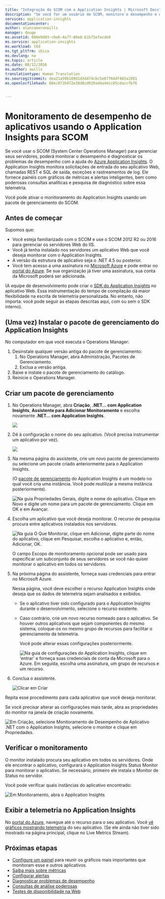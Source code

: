 ```yaml
---
title: "Integração do SCOM com o Application Insights | Microsoft Docs"
description: "Se você for um usuário do SCOM, monitore o desempenho e diagnostique problemas com o Application Insights. Painéis abrangentes, alertas inteligentes, poderosas ferramentas de diagnóstico e de consultas de análise."
services: application-insights
documentationcenter: 
author: alancameronwills
manager: douge
ms.assetid: 606e9d03-c0e6-4a77-80e8-61b75efacde0
ms.service: application-insights
ms.workload: tbd
ms.tgt_pltfrm: ibiza
ms.devlang: na
ms.topic: article
ms.date: 08/12/2016
ms.author: awills
translationtype: Human Translation
ms.sourcegitcommit: dea21a59b189d1d3d474cbc5e67f64df485a1981
ms.openlocfilehash: 68ec072b972e38d8cd020adda4dcc85cdaccfb76


---
```

# <a name="application-performance-monitoring-using-application-insights-for-scom"></a>Monitoramento de desempenho de aplicativos usando o Application Insights para SCOM
Se você usar o SCOM (System Center Operations Manager) para gerenciar seus servidores, poderá monitorar o desempenho e diagnosticar os problemas de desempenho com a ajuda do [Azure Application Insights](app-insights-asp-net.md). O Application Insights monitora solicitações de entrada do seu aplicativo Web, chamadas REST e SQL de saída, exceções e rastreamentos de log. Ele fornece painéis com gráficos de métricas e alertas inteligentes, bem como poderosas consultas analíticas e pesquisa de diagnóstico sobre essa telemetria. 

Você pode ativar o monitoramento do Application Insights usando um pacote de gerenciamento do SCOM.

## <a name="before-you-start"></a>Antes de começar
Supomos que:

* Você esteja familiarizado com o SCOM e use o SCOM 2012 R2 ou 2016 para gerenciar os servidores Web do IIS.
* Você já tenha instalado nos servidores um aplicativo Web que você deseja monitorar com o Application Insights.
* A versão da estrutura de aplicativo seja o .NET 4.5 ou posterior.
* Você tem acesso a uma assinatura no [Microsoft Azure](https://azure.com) e pode entrar no [portal do Azure](https://portal.azure.com). Se sua organização já tiver uma assinatura, sua conta da Microsoft poderá ser adicionada.

(A equipe de desenvolvimento pode criar o [SDK do Application Insights](app-insights-asp-net.md) no aplicativo Web. Essa instrumentação do tempo de compilação dá maior flexibilidade na escrita de telemetria personalizada. No entanto, não importa: você pode seguir as etapas descritas aqui, com ou sem o SDK interno).

## <a name="one-time-install-application-insights-management-pack"></a>(Uma vez) Instalar o pacote de gerenciamento do Application Insights
No computador em que você executa o Operations Manager:

1. Desinstale qualquer versão antiga do pacote de gerenciamento:
   1. No Operations Manager, abra Administração, Pacotes de Gerenciamento. 
   2. Exclua a versão antiga.
2. Baixe e instale o pacote de gerenciamento do catálogo.
3. Reinicie o Operations Manager.

## <a name="create-a-management-pack"></a>Criar um pacote de gerenciamento
1. No Operations Manager, abra **Criação**, **.NET... com Application Insights**, **Assistente para Adicionar Monitoramento** e escolha novamente **.NET... com Application Insights**.
   
    ![](./media/app-insights-scom/020.png)
2. Dê à configuração o nome do seu aplicativo. (Você precisa instrumentar um aplicativo por vez).
   
    ![](./media/app-insights-scom/030.png)
3. Na mesma página do assistente, crie um novo pacote de gerenciamento ou selecione um pacote criado anteriormente para o Application Insights.
   
     (O [pacote de gerenciamento](https://technet.microsoft.com/library/cc974491.aspx) do Application Insights é um modelo no qual você cria uma instância. Você pode reutilizar a mesma instância posteriormente).

    ![Na guia Propriedades Gerais, digite o nome do aplicativo. Clique em Novo e digite um nome para um pacote de gerenciamento. Clique em OK e em Avançar.](./media/app-insights-scom/040.png)

1. Escolha um aplicativo que você deseja monitorar. O recurso de pesquisa procura entre aplicativos instalados nos servidores.
   
    ![Na guia O Que Monitorar, clique em Adicionar, digite parte do nome do aplicativo, clique em Pesquisar, escolha o aplicativo e, então, Adicionar, OK.](./media/app-insights-scom/050.png)
   
    O campo Escopo de monitoramento opcional pode ser usado para especificar um subconjunto de seus servidores se você não quiser monitorar o aplicativo em todos os servidores.
2. Na próxima página do assistente, forneça suas credenciais para entrar no Microsoft Azure.
   
    Nessa página, você deve escolher o recurso Application Insights onde deseja que os dados de telemetria sejam analisados e exibidos. 
   
   * Se o aplicativo tiver sido configurado para o Application Insights durante o desenvolvimento, selecione o recurso existente.
   * Caso contrário, crie um novo recurso nomeado para o aplicativo. Se houver outros aplicativos que sejam componentes do mesmo sistema, coloque-os no mesmo grupo de recursos para facilitar o gerenciamento da telemetria.
     
     Você pode alterar essas configurações posteriormente.
     
     ![Na guia de configurações do Application Insights, clique em 'entrar' e forneça suas credenciais de conta da Microsoft para o Azure. Em seguida, escolha uma assinatura, um grupo de recursos e um recurso.](./media/app-insights-scom/060.png)
3. Conclua o assistente.
   
    ![Clicar em Criar](./media/app-insights-scom/070.png)

Repita esse procedimento para cada aplicativo que você deseja monitorar.

Se você precisar alterar as configurações mais tarde, abra as propriedades do monitor na janela de criação novamente.

![Em Criação, selecione Monitoramento de Desempenho de Aplicativo .NET com o Application Insights, selecione o monitor e clique em Propriedades.](./media/app-insights-scom/080.png)

## <a name="verify-monitoring"></a>Verificar o monitoramento
O monitor instalado procura seu aplicativo em todos os servidores. Onde ele encontrar o aplicativo, configurará o Application Insights Status Monitor para monitorar o aplicativo. Se necessário, primeiro ele instala o Monitor de Status no servidor.

Você pode verificar quais instâncias do aplicativo encontrado:

![Em Monitoramento, abra o Application Insights](./media/app-insights-scom/100.png)

## <a name="view-telemetry-in-application-insights"></a>Exibir a telemetria no Application Insights
No [portal do Azure](https://portal.azure.com), navegue até o recurso para o seu aplicativo. Você [vê gráficos mostrando telemetria](app-insights-dashboards.md) do seu aplicativo. (Se ele ainda não tiver sido mostrado na página principal, clique no Live Metrics Stream).

## <a name="next-steps"></a>Próximas etapas
* [Configure um painel](app-insights-dashboards.md) para reunir os gráficos mais importantes que monitoram esse e outros aplicativos.
* [Saiba mais sobre métricas](app-insights-metrics-explorer.md)
* [Configurar alertas](app-insights-alerts.md)
* [Diagnosticar problemas de desempenho](app-insights-detect-triage-diagnose.md)
* [Consultas de análise poderosas](app-insights-analytics.md)
* [Testes de disponibilidade na Web](app-insights-monitor-web-app-availability.md)




<!--HONumber=Nov16_HO3-->


